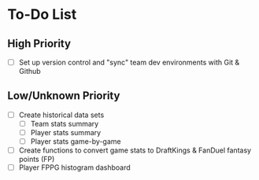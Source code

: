# To-Do List

## High Priority

- [ ] Set up version control and "sync" team dev environments with Git & Github

## Low/Unknown Priority

- [ ] Create historical data sets
  - [ ] Team stats summary
  - [ ] Player stats summary
  - [ ] Player stats game-by-game
- [ ] Create functions to convert game stats to DraftKings & FanDuel fantasy points (FP)
- [ ] Player FPPG histogram dashboard